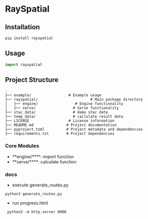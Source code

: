 # RaySpatial

## Installation

```bash
pip install rayspatial
```

## Usage

```python
import rayspatial
```

## Project Structure

```
.
├── example/                 # Example usage
├── rayspatial/                        # Main package directory
│   ├── engine/                 # Engine functionality
│   ├── serve/                 # Serve functionality
├── stac_data/                 # demo stac data 
├── temp_data/                 # caclulate result data 
├── LICENSE                  # License information
├── README.md               # Project documentation
├── pyproject.toml          # Project metadata and dependencies
├── requirements.txt        # Project dependencies
```

### Core Modules

- **engine/****: import function
- **serve/****: calculate function

### docs 
- execute generate_routes.py
```
python3 generate_routes.py
```
- run progress.html  
```
 python3 -m http.server 8000 
```

